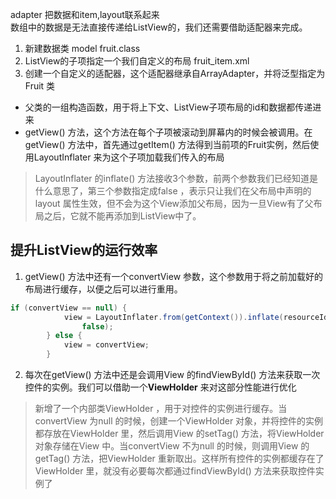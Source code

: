 adapter  把数据和item,layout联系起来  
数组中的数据是无法直接传递给ListView的，我们还需要借助适配器来完成。

1. 新建数据类 model   fruit.class  
2. ListView的子项指定一个我们自定义的布局   fruit_item.xml  
3. 创建一个自定义的适配器，这个适配器继承自ArrayAdapter，并将泛型指定为Fruit 类  
- 父类的一组构造函数，用于将上下文、ListView子项布局的id和数据都传递进来
- getView() 方法，这个方法在每个子项被滚动到屏幕内的时候会被调用。在getView() 方法中，首先通过getItem() 方法得到当前项的Fruit实例，然后使用LayoutInflater 来为这个子项加载我们传入的布局

>LayoutInflater 的inflate() 方法接收3个参数，前两个参数我们已经知道是什么意思了，第三个参数指定成false ，表示只让我们在父布局中声明的layout 属性生效，但不会为这个View添加父布局，因为一旦View有了父布局之后，它就不能再添加到ListView中了。




## 提升ListView的运行效率

1. getView() 方法中还有一个convertView 参数，这个参数用于将之前加载好的布局进行缓存，以便之后可以进行重用。
```java
if (convertView == null) {
            view = LayoutInflater.from(getContext()).inflate(resourceId, parent,
                false);
        } else {
            view = convertView;
        }
```
2. 每次在getView() 方法中还是会调用View 的findViewById() 方法来获取一次控件的实例。我们可以借助一个**ViewHolder** 来对这部分性能进行优化
>新增了一个内部类ViewHolder ，用于对控件的实例进行缓存。当convertView 为null 的时候，创建一个ViewHolder 对象，并将控件的实例都存放在ViewHolder 里，然后调用View 的setTag() 方法，将ViewHolder 对象存储在View 中。当convertView 不为null 的时候，则调用View 的getTag() 方法，把ViewHolder 重新取出。这样所有控件的实例都缓存在了ViewHolder 里，就没有必要每次都通过findViewById() 方法来获取控件实例了
